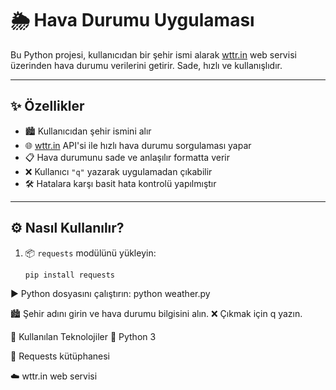 # 🌦 Hava Durumu Uygulaması

Bu Python projesi, kullanıcıdan bir şehir ismi alarak [wttr.in](https://wttr.in) web servisi üzerinden hava durumu verilerini getirir. Sade, hızlı ve kullanışlıdır.

---

## ✨ Özellikler

- 🏙️ Kullanıcıdan şehir ismini alır  
- 🌐 [wttr.in](https://wttr.in) API'si ile hızlı hava durumu sorgulaması yapar  
- 📋 Hava durumunu sade ve anlaşılır formatta verir  
- ❌ Kullanıcı `"q"` yazarak uygulamadan çıkabilir  
- 🛠️ Hatalara karşı basit hata kontrolü yapılmıştır  

---

## ⚙️ Nasıl Kullanılır?

1. 📦 `requests` modülünü yükleyin:
   ```bash
   pip install requests
   
▶️ Python dosyasını çalıştırın:
python weather.py

🏙️ Şehir adını girin ve hava durumu bilgisini alın.
❌ Çıkmak için q yazın.

🧰 Kullanılan Teknolojiler
🐍 Python 3

📡 Requests kütüphanesi

☁️ wttr.in web servisi


